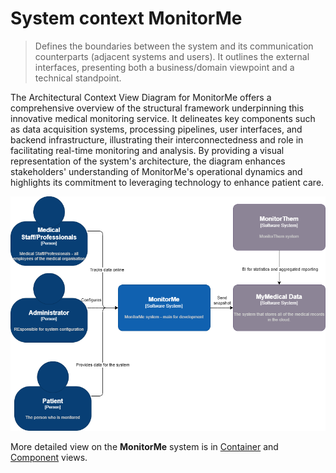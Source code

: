 # System context MonitorMe

> Defines the boundaries between the system and its communication counterparts (adjacent systems and users). It outlines the external interfaces, presenting both a business/domain viewpoint and a technical standpoint.

The Architectural Context View Diagram for MonitorMe offers a comprehensive overview of the structural framework underpinning this innovative medical monitoring service. It delineates key components such as data acquisition systems, processing pipelines, user interfaces, and backend infrastructure, illustrating their interconnectedness and role in facilitating real-time monitoring and analysis. By providing a visual representation of the system's architecture, the diagram enhances stakeholders' understanding of MonitorMe's operational dynamics and highlights its commitment to leveraging technology to enhance patient care.

[![System context](./../images/system-context.drawio.png "System context")](./04_container-component_view.md#monitorme---container-diagram)

More detailed view on the **MonitorMe** system is in [Container](./04_container-component_view.md#monitorme---container-diagram) and [Component](./04_container-component_view.md#monitorme-hospital---component-diagram) views.
